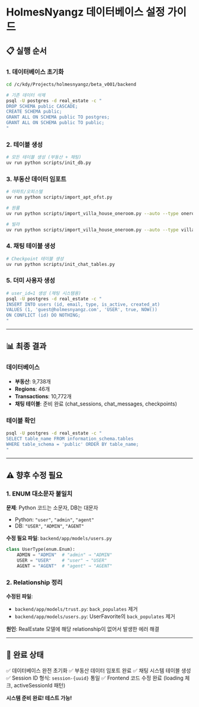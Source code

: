 # HolmesNyangz 데이터베이스 설정 가이드

## 📋 실행 순서

### 1. 데이터베이스 초기화
```bash
cd /c/kdy/Projects/holmesnyangz/beta_v001/backend

# 기존 데이터 삭제
psql -U postgres -d real_estate -c "
DROP SCHEMA public CASCADE;
CREATE SCHEMA public;
GRANT ALL ON SCHEMA public TO postgres;
GRANT ALL ON SCHEMA public TO public;
"
```

### 2. 테이블 생성
```bash
# 모든 테이블 생성 (부동산 + 채팅)
uv run python scripts/init_db.py
```

### 3. 부동산 데이터 임포트
```bash
# 아파트/오피스텔
uv run python scripts/import_apt_ofst.py

# 원룸
uv run python scripts/import_villa_house_oneroom.py --auto --type oneroom

# 빌라
uv run python scripts/import_villa_house_oneroom.py --auto --type villa
```

### 4. 채팅 테이블 생성
```bash
# Checkpoint 테이블 생성
uv run python scripts/init_chat_tables.py
```

### 5. 더미 사용자 생성
```bash
# user_id=1 생성 (채팅 시스템용)
psql -U postgres -d real_estate -c "
INSERT INTO users (id, email, type, is_active, created_at)
VALUES (1, 'guest@holmesnyangz.com', 'USER', true, NOW())
ON CONFLICT (id) DO NOTHING;
"
```

---

## 📊 최종 결과

### 데이터베이스
- **부동산**: 9,738개
- **Regions**: 46개
- **Transactions**: 10,772개
- **채팅 테이블**: 준비 완료 (chat_sessions, chat_messages, checkpoints)

### 테이블 확인
```bash
psql -U postgres -d real_estate -c "
SELECT table_name FROM information_schema.tables
WHERE table_schema = 'public' ORDER BY table_name;
"
```

---

## ⚠️ 향후 수정 필요

### 1. ENUM 대소문자 불일치
**문제**: Python 코드는 소문자, DB는 대문자
- Python: `"user"`, `"admin"`, `"agent"`
- DB: `"USER"`, `"ADMIN"`, `"AGENT"`

**수정 필요 파일**: `backend/app/models/users.py`
```python
class UserType(enum.Enum):
    ADMIN = "ADMIN"  # "admin" → "ADMIN"
    USER = "USER"    # "user" → "USER"
    AGENT = "AGENT"  # "agent" → "AGENT"
```

### 2. Relationship 정리
**수정된 파일**:
- `backend/app/models/trust.py`: `back_populates` 제거
- `backend/app/models/users.py`: UserFavorite의 `back_populates` 제거

**원인**: RealEstate 모델에 해당 relationship이 없어서 발생한 에러 해결

---

## 🎯 완료 상태

✅ 데이터베이스 완전 초기화
✅ 부동산 데이터 임포트 완료
✅ 채팅 시스템 테이블 생성
✅ Session ID 형식: `session-{uuid}` 통일
✅ Frontend 코드 수정 완료 (loading 체크, activeSessionId 패턴)

**시스템 준비 완료! 테스트 가능!**

